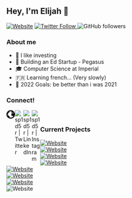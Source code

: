 ## Hey, I'm Elijah  👋

[![Website](https://img.shields.io/website?label=my-website&style=for-the-badge&url=https%3A%2F%2Fcodestackr.com)](https://www.doc.ic.ac.uk/~aa1719/#/)
[![Twitter Follow](https://img.shields.io/twitter/follow/sp1d5r_?style=for-the-badge&logo=twitter)
](https://twitter.com/sp1d5r_)
![GitHub followers](https://img.shields.io/github/followers/sp1d5r?style=for-the-badge&logo=github)

### About me

- 🚀 I like investing
- 🌱 Building an Ed Startup - Pegasus 
- 🎓 Computer Science at Imperial 
- 🇫🇷  Learning french... (Very slowly)
- 🥅 2022 Goals: be better than i was 2021

### Connect! 
[<img align="left" alt="sp1d5r.com" width="22px" src="https://raw.githubusercontent.com/iconic/open-iconic/master/svg/globe.svg" />][website]
[<img align="left" alt="sp1d5r | Twitter" width="22px" src="https://cdn.jsdelivr.net/npm/simple-icons@v3/icons/twitter.svg" />][twitter]
[<img align="left" alt="sp1d5r | LinkedIn" width="22px" src="https://cdn.jsdelivr.net/npm/simple-icons@v3/icons/linkedin.svg" />][linkedin]
[<img align="left" alt="sp1d5r | Instagram" width="22px" src="https://cdn.jsdelivr.net/npm/simple-icons@v3/icons/instagram.svg" />][instagram]
<br/>

### Current Projects 
[![Website](https://img.shields.io/website?label=Conventa%20Website&up_message=up&style=for-the-badge&url=https%3A%2F%2Fwww.conventa.net)](https://www.conventa.net)
<br/>
[![Website](https://img.shields.io/website?label=Register%20Interest%20Conventae&up_message=up&style=for-the-badge&url=https%3A%2F%2Fwww.register-conventa.com)](https://www.register-conventa.com/courses)
<br/>
[![Website](https://img.shields.io/website?label=Quandora&up_message=up&style=for-the-badge&url=https%3A%2F%2Fquandora-quant.herokuapp.com)](https://quandora-quant.herokuapp.com)
<br/>
[![Website](https://img.shields.io/website?label=Covid%2019%20Tracker&up_message=Up&style=for-the-badge&url=https%3A%2F%2Fcovid-tracker-program.herokuapp.com)](https://covid-tracker-program.herokuapp.com)
<br/>
[![Website](https://img.shields.io/website?label=Instamation%20-%20Version%201&up_color=red&up_message=Broken&style=for-the-badge&url=https%3A%2F%2Finstamation.herokuapp.com)](https://instamation.herokuapp.com)
<br/>
[![Website](https://img.shields.io/website?label=Instamation%20-%20Version%202&up_color=blue&up_message=In%20Progress&style=for-the-badge&url=https%3A%2F%2Finstamation.herokuapp.com)](https://instamation.herokuapp.com)
<br/>
[![Website](https://img.shields.io/website?label=ismydadbackyet.com&up_color=blue&up_message=In%20Progress&style=for-the-badge&url=https%3A%2F%2Finstamation.herokuapp.com)](https://ismydadbackyet.com)
<br/>
![Website](https://img.shields.io/website?label=Pegasus%20Education&up_color=blue&up_message=In%20Progress&style=for-the-badge&url=https%3A%2F%2Finstamation.herokuapp.com)




[website]: https://www.doc.ic.ac.uk/~aa1719/#/
[twitter]: https://twitter.com/sp1d5r_
[linkedin]: https://www.linkedin.com/in/elijahahmad/
[instagram]: https://www.instagram.com/ElijahAhmad__ 
